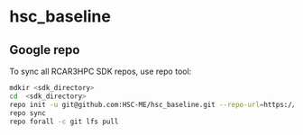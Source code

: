 # hsc_baseline

## Google repo

To sync all RCAR3HPC SDK repos, use repo tool:

  ```bash
  mdkir <sdk_directory>
  cd  <sdk_directory>
  repo init -u git@github.com:HSC-ME/hsc_baseline.git --repo-url=https://gerrit-googlesource.lug.ustc.edu.cn/git-repo -m my_manifest.xml -b <tag or branch>  -g common,windows,linux
  repo sync
  repo forall -c git lfs pull
  ```
